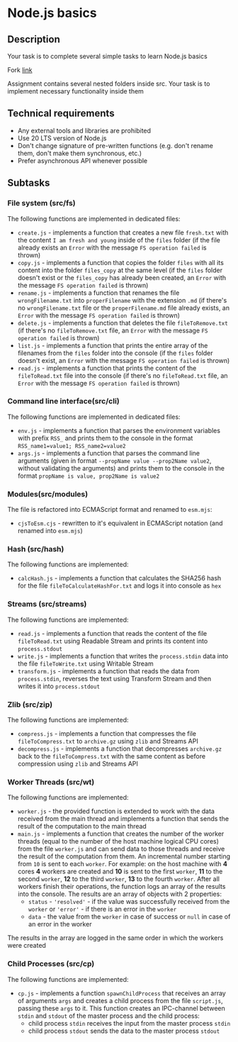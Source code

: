 # Node.js basics

## Description

Your task is to complete several simple tasks to learn Node.js basics

Fork [link](https://github.com/AlreadyBored/node-nodejs-basics)

Assignment contains several nested folders inside src. Your task is to implement necessary functionality inside them

## Technical requirements

- Any external tools and libraries are prohibited
- Use 20 LTS version of Node.js
- Don't change signature of pre-written functions (e.g. don't rename them, don't make them synchronous, etc.)
- Prefer asynchronous API whenever possible

## Subtasks

### File system (src/fs)

The following functions are implemented in dedicated files:
- `create.js` - implements a function that creates a new file `fresh.txt` with the content `I am fresh and young` inside of the `files` folder (if the file already exists an `Error` with the message `FS operation failed` is thrown)
- `copy.js` - implements a function that copies the folder `files` with all its content into the folder `files_copy` at the same level (if the `files` folder doesn't exist or the `files_copy` has already been created, an `Error` with the message `FS operation failed` is thrown)
- `rename.js` - implements a function that renames the file `wrongFilename.txt` into `properFilename` with the extension `.md` (if there's no `wrongFilename.txt` file or the `properFilename.md` file already exists, an `Error` with the message `FS operation failed` is thrown)
- `delete.js` - implements a function that deletes the file `fileToRemove.txt` (if there's no `fileToRemove.txt` file, an `Error` with the message `FS operation failed` is thrown)
- `list.js` - implements a function that prints the entire array of the filenames from the `files` folder into the console (if the `files` folder doesn't exist, an `Error` with the message `FS operation failed` is thrown)
- `read.js` - implements a function that prints the content of the `fileToRead.txt` file into the console (if there's no  `fileToRead.txt` file, an `Error` with the message `FS operation failed` is thrown)

### Command line interface(src/cli)

The following functions are implemented in dedicated files:

- `env.js` - implements a function that parses the environment variables with prefix `RSS_` and prints them to the console in the format `RSS_name1=value1; RSS_name2=value2`
- `args.js` - implements a function that parses the command line arguments (given in format `--propName value --prop2Name value2`, without validating the arguments) and prints them to the console in the format `propName is value, prop2Name is value2`

### Modules(src/modules)

The file is refactored into ECMAScript format and renamed to `esm.mjs`:

- `cjsToEsm.cjs` - rewritten to it's equivalent in ECMAScript notation (and renamed into `esm.mjs`)

### Hash (src/hash)

The following functions are implemented:

- `calcHash.js` - implements a function that calculates the SHA256 hash for the file `fileToCalculateHashFor.txt` and logs it into console as `hex`

### Streams (src/streams)

The following functions are implemented:

- `read.js` - implements a function that reads the content of the file `fileToRead.txt` using Readable Stream and prints its content into `process.stdout`
- `write.js` - implements a function that writes the `process.stdin` data into the file `fileToWrite.txt` using Writable Stream
- `transform.js` - implements a function that reads the data from `process.stdin`, reverses the text using Transform Stream and then writes it into `process.stdout`

### Zlib (src/zip)

The following functions are implemented:

- `compress.js` - implements a function that compresses the file `fileToCompress.txt` to `archive.gz` using `zlib` and Streams API
- `decompress.js` - implements a function that decompresses `archive.gz` back to the `fileToCompress.txt` with the same content as before compression using `zlib` and Streams API

### Worker Threads (src/wt)

The following functions are implemented:

- `worker.js` - the provided function is extended to work with the data received from the main thread and implements a function that sends the result of the computation to the main thread
- `main.js` - implements a function that creates the number of the worker threads (equal to the number of the host machine logical CPU cores) from the file `worker.js` and can send data to those threads and receive the result of the computation from them. An incremental number starting from `10` is sent to each `worker`. For example: on the host machine with **4** cores **4** workers are created and **10** is sent to the first `worker`, **11** to the second `worker`, **12** to the third `worker`, **13** to the fourth `worker`. After all workers finish their operations, the function logs an array of the results into the console. The results are an array of objects with 2 properties:
    - `status` - `'resolved'` - if the value was successfully received from the  `worker` or `'error'` - if there is an error in the `worker`
    - `data` - the value from the `worker` in case of success or `null` in case of an error in the worker  

The results in the array are logged in the same order in which the workers were created

### Child Processes (src/cp)

The following functions are implemented: 

- `cp.js` - implements a function `spawnChildProcess` that receives an array of arguments `args` and creates a child process from the file `script.js`, passing these `args` to it. This function creates an IPC-channel between `stdin` and `stdout` of the master process and the child process:
    - child process `stdin` receives the input from the master process `stdin`
    - child process `stdout` sends the data to the master process `stdout`